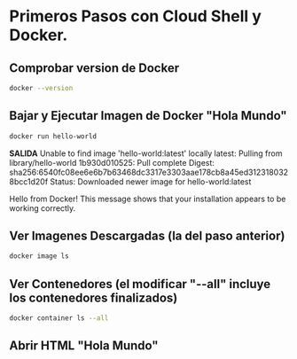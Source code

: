 # Primeros Pasos con Cloud Shell y Docker.

## Comprobar version de Docker

```bash
docker --version
```

## Bajar y Ejecutar Imagen de Docker "Hola Mundo"
```bash
docker run hello-world
```
**SALIDA**
Unable to find image 'hello-world:latest' locally
latest: Pulling from library/hello-world
1b930d010525: Pull complete
Digest: sha256:6540fc08ee6e6b7b63468dc3317e3303aae178cb8a45ed3123180328bcc1d20f
Status: Downloaded newer image for hello-world:latest

Hello from Docker!
This message shows that your installation appears to be working correctly.

## Ver Imagenes Descargadas (la del paso anterior)
```bash
docker image ls
```

## Ver Contenedores (el modificar "--all" incluye los contenedores finalizados)
```bash
docker container ls --all
```

## Abrir HTML "Hola Mundo"
<walkthrough-editor-open-file filePath="/jcherrera/DesarrolloEnGCP-Udemy/index.html"
                              text="Abrir Archivo de Prueba">
</walkthrough-editor-open-file>
